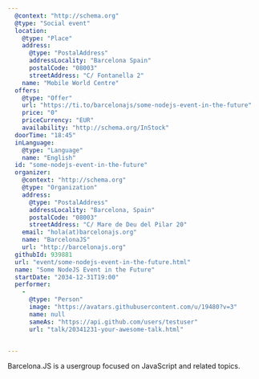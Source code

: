 ```yaml
---
  @context: "http://schema.org"
  @type: "Social event"
  location: 
    @type: "Place"
    address: 
      @type: "PostalAddress"
      addressLocality: "Barcelona Spain"
      postalCode: "08003"
      streetAddress: "C/ Fontanella 2"
    name: "Mobile World Centre"
  offers: 
    @type: "Offer"
    url: "https://ti.to/barcelonajs/some-nodejs-event-in-the-future"
    price: "0"
    priceCurrency: "EUR"
    availability: "http://schema.org/InStock"
  doorTime: "18:45"
  inLanguage: 
    @type: "Language"
    name: "English"
  id: "some-nodejs-event-in-the-future"
  organizer: 
    @context: "http://schema.org"
    @type: "Organization"
    address: 
      @type: "PostalAddress"
      addressLocality: "Barcelona, Spain"
      postalCode: "08003"
      streetAddress: "C/ Mare de Deu del Pilar 20"
    email: "hola(at)barcelonajs.org"
    name: "BarcelonaJS"
    url: "http://barcelonajs.org"
  githubId: 939881
  url: "event/some-nodejs-event-in-the-future.html"
  name: "Some NodeJS Event in the Future"
  startDate: "2034-12-31T19:00"
  performer: 
    - 
      @type: "Person"
      image: "https://avatars.githubusercontent.com/u/19480?v=3"
      name: null
      sameAs: "https://api.github.com/users/testuser"
      url: "talk/20341231-your-awesome-talk.html"


---
```

Barcelona.JS is a usergroup focused on JavaScript and related topics.
